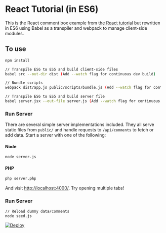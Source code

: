 # React Tutorial (in ES6)

This is the React comment box example from [the React tutorial](http://facebook.github.io/react/docs/tutorial.html) but rewritten in ES6 using Babel as a transpiler and webpack to manage client-side modules.

## To use

```sh
npm install

// Transpile ES6 to ES5 and build client-side files
babel src --out-dir dist (Add --watch flag for continuous dev build)

// Bundle scripts
webpack dist/app.js public/scripts/bundle.js (Add --watch flag for continuous dev build)

// Transpile ES6 to ES5 and build server file
babel server.jsx --out-file server.js (Add --watch flag for continuous dev build)
```

### Run Server

There are several simple server implementations included. They all serve static files from `public/` and handle requests to `/api/comments` to fetch or add data. Start a server with one of the following:

#### Node

```sh
node server.js
```

#### PHP
```sh
php server.php
```

And visit <http://localhost:4000/>. Try opening multiple tabs!

### Run Server
```sh
// Reload dummy data/comments
node seed.js
```

[![Deploy](https://www.herokucdn.com/deploy/button.png)](https://heroku.com/deploy)
